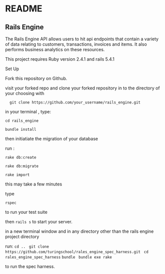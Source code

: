 # README

## Rails Engine

The Rails Engine API allows users to hit api endpoints that contain a variety of data relating to customers, transactions, invoices and items. It also  performs business analytics on these resources.

This project requires  Ruby version 2.4.1 and rails 5.4.1 

Set Up

Fork this repository on Github.

visit your forked repo and clone your forked repository in to the directory of your choosing with

``   git clone https://github.com/your_username/rails_engine.git        ``

in your terminal , type:

 `` cd rails_engine ``

 `` bundle install ``

then initiatiate the migration of your database

run :

``rake db:create ``

`` rake db:migrate ``

`` rake import  ``
  
 this may take a few minutes
 
type 

`` rspec ``

to run your test suite 

then 
`` rails s ``
to start your server.

in a new terminal window and in any directory other than the rails engine project directory

 run:
 `` cd .. ``
 `` git clone https://github.com/turingschool/rales_engine_spec_harness.git``
 ``  cd rales_engine_spec_harness ``
 `` bundle  ``
 `` bundle exe rake ``


to run the spec harness.

